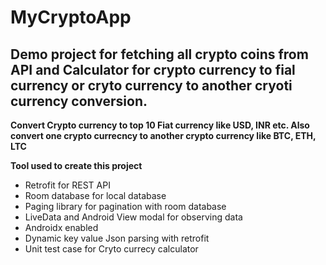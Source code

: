 MyCryptoApp
==============

Demo project for fetching all crypto coins from API and Calculator for crypto currency to fial currency or cryto currency to another cryoti currency conversion.
--------------
**Convert Crypto currency to top 10 Fiat currency like USD, INR etc. Also convert one crypto currecncy to another crypto currency like BTC, ETH, LTC**


**Tool used to create this project**

- Retrofit for REST API
- Room database for local database
- Paging library for pagination with room database
- LiveData and Android View modal for observing data
- Androidx enabled
- Dynamic key value Json parsing with retrofit 
- Unit test case for Cryto currecy calculator

